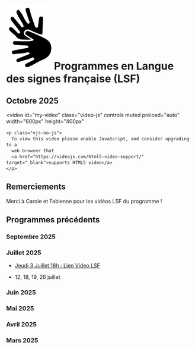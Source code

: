 # <span class="middle img-3rem">![](assets/lsf.png)</span>Programmes en Langue des signes française (LSF)

## Octobre 2025

<ul class="playlist_lsf" id="lsf-10-25"></ul>

<link href="stylesheets/video-js.css" rel="stylesheet" />
<link href="stylesheets/extra.video-js.css" rel="stylesheet" />

<video
    id="my-video"
    class="video-js"
    controls
    muted
    preload="auto"
    width="600px"
    height="400px"
  >
    <p class="vjs-no-js">
      To view this video please enable JavaScript, and consider upgrading to a
      web browser that
      <a href="https://videojs.com/html5-video-support/" target="_blank">supports HTML5 video</a>
    </p>
  </video>
 
## Remerciements

Merci à Carole et Fabienne pour les vidéos LSF du programme !

## Programmes précédents

### Septembre 2025
<ul class="playlist_lsf" id="lsf-09-25"></ul>

### Juillet 2025
- [Jeudi 3 Juillet 18h : Lien Video LSF](http://agenda.unadev.com/wp-content/uploads/2025/06/jeudi-3-juillet-Lieu-Dit-atelier-air-et-pot-fin-de-chantier.mp4)

- 12, 18, 19, 26 juillet

### Juin 2025
<ul class="playlist_lsf" id="lsf-06-25"></ul>

### Mai 2025
<ul class="playlist_lsf" id="lsf-05-25"></ul>

### Avril 2025
<ul class="playlist_lsf" id="lsf-04-25"></ul>

### Mars 2025
<ul class="playlist_lsf" id="lsf-03-25"></ul>

<script src="https://vjs.zencdn.net/8.16.1/video.min.js"></script>
<script src="programme/programme-lsf.js"></script>
<script>
    document.getElementsByClassName("vjs-no-js")[0].style.display = "none";
    const player = videojs("my-video", {responsive: true, fluid: true});
    function populate_list (data, elemId, baseUrl) {
        elem = document.getElementById(elemId)
        let i = 0;
        for (let item of data) {
            let cls = i==0 ? " active" : ""
            i++;
            elem.insertAdjacentHTML('beforeend', 
            `<li><button class="prog-button` + cls +
            `" onclick="doo(this,'` + 
            baseUrl + item.url+`')">` + 
            item.title+'</button></li>');
        }
    }
    function doo (e,url) {
        player.pause()
        player.src(url)
        // player.load()
        player.play()
        // add class "active" to item
        if (e != null) {
            console.log("pou")
            elems = document.getElementsByClassName("playlist_lsf")
            console.log(elems)
            for (let elem of elems) {
                for (let b of elem.children) {
                    b.firstElementChild.classList.remove("active");
                }
                e.classList.add("active");
            }
        }
    }
    function getdirname(mm,yyyy){
        mm = (mm < 10) ? '0' + mm.toString() : mm.toString();
        const base = "https://cloud.laucarre.com/s/LD-LSF-prog/"
        return base+"download?path=%2F"+yyyy+"_"+mm+"&files="
    }
    populate_list(playlist_10_2025, "lsf-10-25", getdirname(10,2025));
    populate_list(playlist_09_2025, "lsf-09-25", getdirname(09,2025));
    populate_list(playlist_06_2025, "lsf-06-25", getdirname(06,2025));
    populate_list(playlist_05_2025, "lsf-05-25", getdirname(05,2025));
    populate_list(playlist_04_2025, "lsf-04-25", getdirname(04,2025));
    populate_list(playlist_03_2025, "lsf-03-25", getdirname(03,2025));
    doo(null, getdirname(10,2025) + playlist_10_2025[0].url)
</script>
